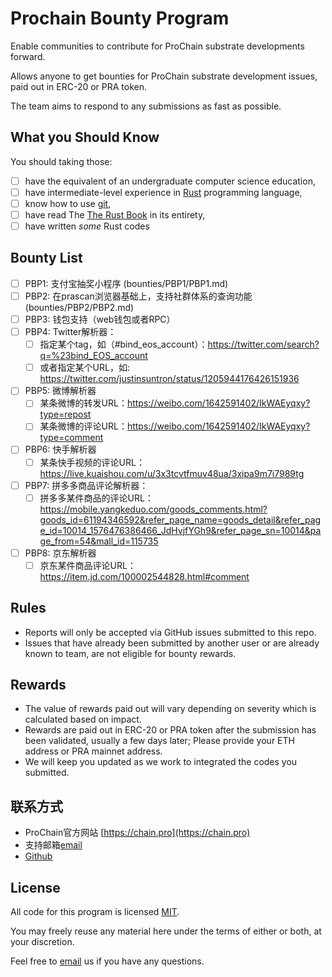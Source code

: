 # Prochain Bounty Program

Enable communities to contribute for ProChain substrate developments forward.

Allows anyone to get bounties for ProChain substrate development issues, paid out in ERC-20 or PRA token. 

The team aims to respond to any submissions as fast as possible.

## What you Should Know

You should taking those:

- [ ] have the equivalent of an undergraduate computer science education,
- [ ] have intermediate-level experience in [Rust] programming language,
- [ ] know how to use [git],
- [ ] have read The [The Rust Book] in its entirety,
- [ ] have written _some_ Rust codes

## Bounty List

- [ ] PBP1: 支付宝抽奖小程序 (bounties/PBP1/PBP1.md)
- [ ] PBP2: 在prascan浏览器基础上，支持社群体系的查询功能  (bounties/PBP2/PBP2.md)
- [ ] PBP3: 钱包支持（web钱包或者RPC）
- [ ] PBP4: Twitter解析器：
  - [ ] 指定某个tag，如（#bind_eos_account）：https://twitter.com/search?q=%23bind_EOS_account 
  - [ ] 或者指定某个URL，如: https://twitter.com/justinsuntron/status/1205944176426151936
- [ ] PBP5: 微博解析器
  - [ ] 某条微博的转发URL：https://weibo.com/1642591402/IkWAEyqxy?type=repost
  - [ ] 某条微博的评论URL：https://weibo.com/1642591402/IkWAEyqxy?type=comment
- [ ] PBP6: 快手解析器
  - [ ] 某条快手视频的评论URL：https://live.kuaishou.com/u/3x3tcvtfmuv48ua/3xipa9m7i7989tg
- [ ] PBP7: 拼多多商品评论解析器：
  - [ ] 拼多多某件商品的评论URL：https://mobile.yangkeduo.com/goods_comments.html?goods_id=61194346592&refer_page_name=goods_detail&refer_page_id=10014_1576476386466_JdHvjfYGh9&refer_page_sn=10014&page_from=54&mall_id=115735
- [ ] PBP8: 京东解析器
   - [ ] 京东某件商品评论URL：https://item.jd.com/100002544828.html#comment

## Rules

- Reports will only be accepted via GitHub issues submitted to this repo.
- Issues that have already been submitted by another user or are already known to team, are not eligible for bounty rewards.

## Rewards

- The value of rewards paid out will vary depending on severity which is calculated based on impact.
- Rewards are paid out in ERC-20 or PRA token after the submission has been validated, usually a few days later; Please provide your ETH address or PRA mainnet address.
- We will keep you updated as we work to integrated the codes you submitted.

## 联系方式

- ProChain官方网站 [https://chain.pro](https://chain.pro)
- 支持邮箱[email](mailto:i@chain.pro)
- [Github](https://github.com/ProChain/)

## License

All code for this program is licensed [MIT]. 

You may freely reuse any material here under the terms of either or both, at your discretion.

Feel free to [email](mailto:i@chain.pro) us if you have any questions.

<!-- links -->
[Rust]: https://www.rust-lang.org/
[The Rust Book]: https://doc.rust-lang.org/book/
[git]: https://git-scm.com/
[MIT]: https://opensource.org/licenses/MIT

